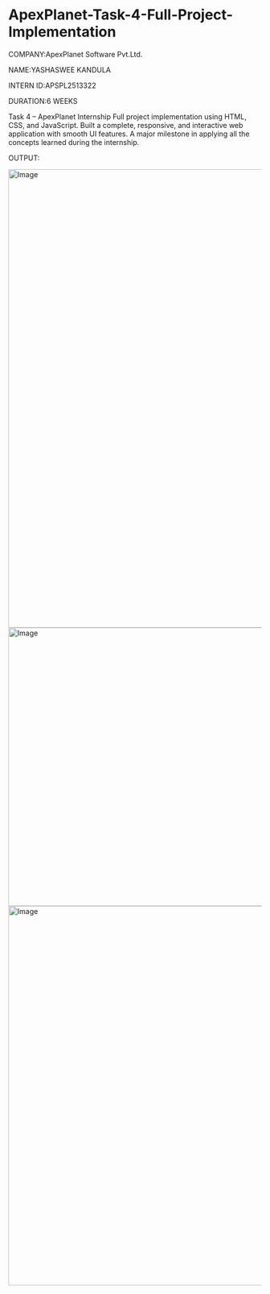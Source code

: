 # ApexPlanet-Task-4-Full-Project-Implementation

COMPANY:ApexPlanet Software Pvt.Ltd.

NAME:YASHASWEE KANDULA

INTERN ID:APSPL2513322

DURATION:6 WEEKS

Task 4 – ApexPlanet Internship
Full project implementation using HTML, CSS, and JavaScript.
Built a complete, responsive, and interactive web application with smooth UI features.
A major milestone in applying all the concepts learned during the internship.

OUTPUT:

<img width="1377" height="911" alt="Image" src="https://github.com/user-attachments/assets/63baecbb-785c-4547-9b13-ae59b87a1037" />

<img width="1274" height="553" alt="Image" src="https://github.com/user-attachments/assets/71ed0fcf-5694-4eea-804a-be2fbd82ce91" />

<img width="1282" height="754" alt="Image" src="https://github.com/user-attachments/assets/f14187d0-1b01-4ff4-a746-c02c7f1f2ae6" />
